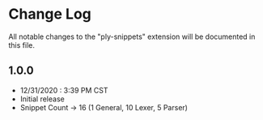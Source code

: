 # Change Log

All notable changes to the "ply-snippets" extension will be documented in this file.

## 1.0.0
- 12/31/2020 : 3:39 PM CST
- Initial release
- Snippet Count -> 16 (1 General, 10 Lexer, 5 Parser)
